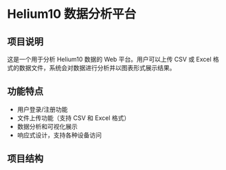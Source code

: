 # Helium10 数据分析平台

## 项目说明
这是一个用于分析 Helium10 数据的 Web 平台。用户可以上传 CSV 或 Excel 格式的数据文件，系统会对数据进行分析并以图表形式展示结果。

## 功能特点
- 用户登录/注册功能
- 文件上传功能（支持 CSV 和 Excel 格式）
- 数据分析和可视化展示
- 响应式设计，支持各种设备访问

## 项目结构 